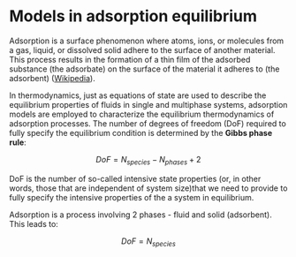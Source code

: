 # Models in adsorption equilibrium

Adsorption is a surface phenomenon where atoms, ions, or molecules from a gas, liquid, or dissolved solid adhere to the surface of another material. This process results in the formation of a thin film of the adsorbed substance (the adsorbate) on the surface of the material it adheres to (the adsorbent) ([Wikipedia](https://en.wikipedia.org/wiki/Adsorption)).

In thermodynamics, just as equations of state are used to describe the equilibrium properties of fluids in single and multiphase systems, adsorption models are employed to characterize the equilibrium thermodynamics of adsorption processes. The number of degrees of freedom (DoF) required to fully specify the equilibrium condition is determined by the **Gibbs phase rule**:

```math
DoF = N_{species} - N_{phases} + 2
```

DoF is the number of so-called intensive state properties (or, in other words, those that are independent of system size)that we need to provide to fully specify the intensive properties of the a system in equilibrium.

Adsorption is a process involving 2 phases - fluid and solid (adsorbent). This leads to:

```math
DoF = N_{species}
```


